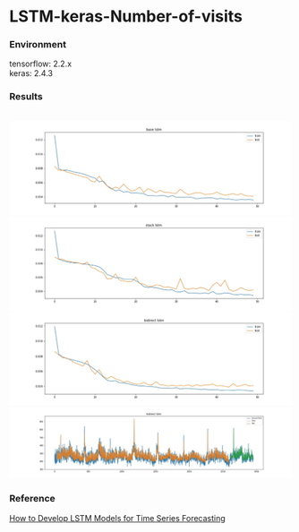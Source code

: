 # LSTM-keras-Number-of-visits

<h3>Environment</h3>
tensorflow: 2.2.x</br>
keras: 2.4.3</br>
<h3>Results</h3>
<br>
<img src="https://github.com/IlikeBB/LSTM-keras-Number-of-visits/blob/main/Results/%20Results%20Plot%20test%20-%20base%20lstm%2014:30:37.jpg">
<br>
<img src="https://github.com/IlikeBB/LSTM-keras-Number-of-visits/blob/main/Results/%20Results%20Plot%20test%20-%20stack%20lstm%2014:30:38.jpg">
<br>
<img src="https://github.com/IlikeBB/LSTM-keras-Number-of-visits/blob/main/Results/%20Results%20Plot%20test%20-%20bidirect%20lstm%2014:30:38.jpg">
<br>
<img src="https://github.com/IlikeBB/LSTM-keras-Number-of-visits/blob/main/Results/plot%20baseline%20and%20predictions%20test%20-%2014:30:38.jpg">
<br>
<h3>Reference</h3>
<a href='https://machinelearningmastery.com/how-to-develop-lstm-models-for-time-series-forecasting/'>How to Develop LSTM Models for Time Series Forecasting</a>



